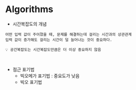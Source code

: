 # Algorithms 


- 시간복잡도의 개념
```
어떤 입력 값이 주어졌을 때, 문제를 해결하는데 걸리는 시간과의 상관관계 
입력 값이 증가해도 걸리는 시간이 덜 늘어나는 것이 중요하다.

💡 공간복잡도는 시간복잡도만큼은 더 이상 중요하지 않음
```
<br>

- 점근 표기법
  - 빅오메가 표기법 : 중요도가 낮음
  - 빅오 표기법
  ```
  
  ```
